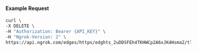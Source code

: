 <!-- Code generated for API Clients. DO NOT EDIT. -->

#### Example Request

```bash
curl \
-X DELETE \
-H "Authorization: Bearer {API_KEY}" \
-H "Ngrok-Version: 2" \
https://api.ngrok.com/edges/https/edghts_2uDDSFEh4TKHWCp2A6xJK4Hsma2/tls_termination
```
